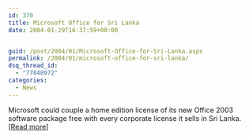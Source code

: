 ```yaml
---
id: 370
title: Microsoft Office for Sri Lanka
date: 2004-01-29T16:37:59+00:00


guid: /post/2004/01/Microsoft-Office-for-Sri-Lanka.aspx
permalink: /2004/01/microsoft-office-for-sri-lanka/
dsq_thread_id:
  - "77848972"
categories:
  - News
---
```

<body xmlns="http://www.w3.org/1999/xhtml">
    <div class="Section1">
        <p class="MsoNormal">
            Microsoft could couple a home edition license of its new Office 2003 software package
            free with every corporate license it sells in Sri Lanka. [<a href="http://www.lankabusinessonline.com/full_story.php?subcatcode=5&amp;subcatname=IT_|_Telecom&amp;newscode=2061766589">Read
            more</a>]
        </p>
    </div>
</body>